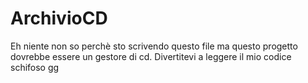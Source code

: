 # ArchivioCD
Eh niente non so perchè sto scrivendo questo file ma questo progetto dovrebbe essere un gestore di cd. Divertitevi
a leggere il mio codice schifoso gg
